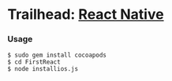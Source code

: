 Trailhead: [React Native](https://trailhead.salesforce.com/ja/content/learn/modules/mobile_sdk_react_native)
=========

### Usage

```
$ sudo gem install cocoapods
$ cd FirstReact
$ node installios.js
```
